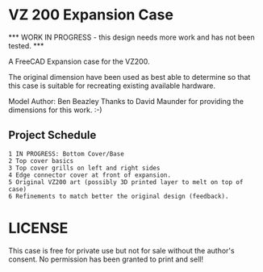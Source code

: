 # VZ 200 Expansion Case

*** WORK IN PROGRESS - this design needs more work and has not been tested. ***

A FreeCAD Expansion case for the VZ200.

The original dimension have been used as best able to determine so that this case is suitable for recreating existing available hardware.

Model Author: Ben Beazley
Thanks to David Maunder for providing the dimensions for this work. :-)

## Project Schedule

    1 IN PROGRESS: Bottom Cover/Base
    2 Top cover basics
    3 Top cover grills on left and right sides
    4 Edge connector cover at front of expansion.
    5 Original VZ200 art (possibly 3D printed layer to melt on top of case)
    6 Refinements to match better the original design (feedback).

# LICENSE

This case is free for private use but not for sale without the author's consent.
No permission has been granted to print and sell!
